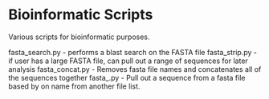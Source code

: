 Bioinformatic Scripts
===============

Various scripts for bioinformatic purposes.

fasta_search.py	- performs a blast search on the FASTA file
fasta_strip.py	- if user has a large FASTA file, can pull out a range of sequences for later analysis
fasta_concat.py	- Removes fasta file names and concatenates all of the sequences together
fasta_.py		- Pull out a sequence from a fasta file based by on name from another file list.